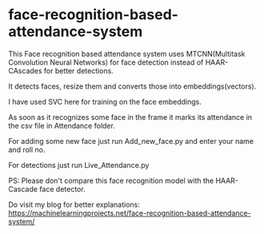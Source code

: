 # face-recognition-based-attendance-system

This Face recognition based attendance system uses MTCNN(Multitask Convolution Neural Networks) for face detection instead of HAAR-CAscades for better detections.  

It detects faces, resize them and converts those into embeddings(vectors).  

I have used SVC here for training on the face embeddings.  

As soon as it recognizes some face in the frame it marks its attendance in the csv file in Attendance folder.  

For adding some new face just run Add_new_face.py and enter your name and roll no.  

For detections just run Live_Attendance.py  
 
PS: Please don't compare this face recognition model with the HAAR-Cascade face detector.  

Do visit my blog for better explanations: https://machinelearningprojects.net/face-recognition-based-attendance-system/
